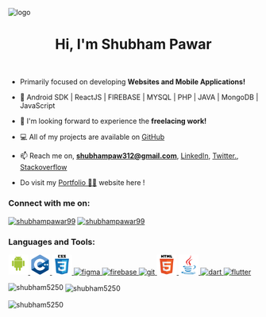![logo](https://storage.googleapis.com/gweb-uniblog-publish-prod/original_images/16320_Android_12_Blog_Header_opt_31x.gif)

<h1 align="center">Hi, I'm Shubham Pawar</h1>

<p>
<p align="left"> <a href="https://twitter.com/" taret="blank"><img src="https://img.shields.io/twitter/follow/?logo=twitter&style=for-the-badge" alt="" /></a> </p>

- Primarily focused on developing **Websites and Mobile Applications!**
  
- 🌱 Android SDK | ReactJS | FIREBASE | MYSQL | PHP | JAVA | MongoDB | JavaScript

- 📱 I'm looking forward to experience the **freelacing work!**

- 💻 All of my projects are available on <a href="https://github.com/Shubham5250?tab=repositories">GitHub</a>
                                         
- 📫 Reach me on, **shubhampaw312@gmail.com**, <a href='https://www.linkedin.com/in/shubhampawar99/'>LinkedIn<a/>, <a href='https://twitter.com/ShubhamPawar93'>Twitter.</a>, <a href="https://stackoverflow.com/users/20764502/shubham-pawar">Stackoverflow</a>
  
- Do visit my <a href="https://shubham5250.github.io/portfolio-shubham-pawar/">Portfolio 👨‍🔧</a> website here !
  
<h3 align="left">Connect with me on:</h3>
<p align="left">
<a href="https://linkedin.com/in/shubhampawar99" target="_blank"><img align="center" src="https://raw.githubusercontent.com/rahuldkjain/github-profile-readme-generator/master/src/images/icons/Social/linked-in-alt.svg" alt="shubhampawar99" height="30" width="40" /></a>
 <a href="https://twitter.com/ShubhamPawar93" target="_blank"><img align="center" src="https://raw.githubusercontent.com/rahuldkjain/github-profile-readme-generator/master/src/images/icons/Social/twitter.svg" alt="shubhampawar99" height="30" width="40" /></a>

</p>
  
<h3 align="left">Languages and Tools:</h3>
<p align="left"> <a href="https://developer.android.com" target="_blank" rel="noreferrer"> <img src="https://raw.githubusercontent.com/devicons/devicon/master/icons/android/android-original-wordmark.svg" alt="android" width="40" height="40"/> </a> <a href="https://www.w3schools.com/cpp/" target="_blank" rel="noreferrer"> <img src="https://raw.githubusercontent.com/devicons/devicon/master/icons/cplusplus/cplusplus-original.svg" alt="cplusplus" width="40" height="40"/> </a> <a href="https://www.w3schools.com/css/" target="_blank" rel="noreferrer"> <img src="https://raw.githubusercontent.com/devicons/devicon/master/icons/css3/css3-original-wordmark.svg" alt="css3" width="40" height="40"/> </a> <a href="https://www.figma.com/" target="_blank" rel="noreferrer"> <img src="https://www.vectorlogo.zone/logos/figma/figma-icon.svg" alt="figma" width="40" height="40"/> </a> <a href="https://firebase.google.com/" target="_blank" rel="noreferrer"> <img src="https://www.vectorlogo.zone/logos/firebase/firebase-icon.svg" alt="firebase" width="40" height="40"/> </a> <a href="https://git-scm.com/" target="_blank" rel="noreferrer"> <img src="https://www.vectorlogo.zone/logos/git-scm/git-scm-icon.svg" alt="git" width="40" height="40"/> </a> <a href="https://www.w3.org/html/" target="_blank" rel="noreferrer"> <img src="https://raw.githubusercontent.com/devicons/devicon/master/icons/html5/html5-original-wordmark.svg" alt="html5" width="40" height="40"/> </a> <a href="https://www.java.com" target="_blank" rel="noreferrer"> <img src="https://raw.githubusercontent.com/devicons/devicon/master/icons/java/java-original.svg" alt="java" width="40" height="40"/> </a> <a href="https://dart.dev" target="_blank" rel="noreferrer"> <img src="https://www.vectorlogo.zone/logos/dartlang/dartlang-icon.svg" alt="dart" width="40" height="40"/> </a><a href="https://flutter.dev" target="_blank" rel="noreferrer"> <img src="https://www.vectorlogo.zone/logos/flutterio/flutterio-icon.svg" alt="flutter" width="40" height="40"/> </a></p>

<p><img align="left" src="https://github-readme-stats.vercel.app/api/top-langs?username=shubham5250&show_icons=true&locale=en&layout=compact" alt="shubham5250" /></p>

<p>&nbsp;<img align="center" src="https://github-readme-stats.vercel.app/api?username=shubham5250&show_icons=true&locale=en" alt="shubham5250" /></p>

<p><img align="center" src="https://github-readme-streak-stats.herokuapp.com/?user=shubham5250&" alt="shubham5250" /></p>
